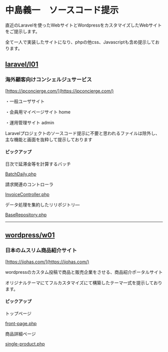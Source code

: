 # 中島義一　ソースコード提示

直近のLaravelを使ったWebサイトとWordpressをカスタマイズしたWebサイトをご提示します。

全て一人で実装したサイトになり、phpの他css、Javascriptも含め提示しております。

## [laravel/l01](https://github.com/nakashima0528/nakashima2024/tree/main/laravel/l01)

### 海外顧客向けコンシェルジュサービス
[https://jpconcierge.com/](https://jpconcierge.com/)

・一般ユーザサイト

・会員用マイページサイト home

・運用管理サイト admin

Laravelプロジェクトのソースコード提示に不要と思われるファイルは除外し、主な機能と画面を抜粋して提示しております

#### ピックアップ

日次で延滞金等を計算するバッチ

[BatchDaily.php](https://github.com/nakashima0528/nakashima2024/blob/main/laravel/l01/app/Console/Commands/BatchDaily.php)

請求関連のコントローラ

[InvoiceController.php](https://github.com/nakashima0528/nakashima2024/blob/main/laravel/l01/app/Http/Controllers/InvoiceController.php)

データ処理を集約したリリポジトリ―

[BaseRepository.php](https://github.com/nakashima0528/nakashima2024/blob/main/laravel/l01/app/Repositories/BaseRepository.php)

---

## [wordpress/w01](https://github.com/nakashima0528/nakashima2024/tree/main/wordpress/w01)

### 日本のムスリム商品紹介サイト
[https://jiohas.com/](https://jiohas.com/)

wordpressのカスタム投稿で商品と販売企業をさせる、商品紹介ポータルサイト

オリジナルテーマにてフルカスタマイズにて構築したテーマ一式を提示しております。

#### ピックアップ

トップページ

[front-page.php](https://github.com/nakashima0528/nakashima2024/blob/main/wordpress/w01/front-page.php)

商品詳細ページ

[single-product.php](https://github.com/nakashima0528/nakashima2024/blob/main/wordpress/w01/single-product.php)
